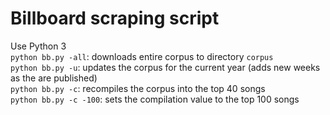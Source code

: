 # Billboard scraping script

Use Python 3  
`python bb.py -all`: downloads entire corpus to directory `corpus`  
`python bb.py -u`: updates the corpus for the current year (adds new weeks as the are published)  
`python bb.py -c`: recompiles the corpus into the top 40 songs  
`python bb.py -c -100`: sets the compilation value to the top 100 songs  
